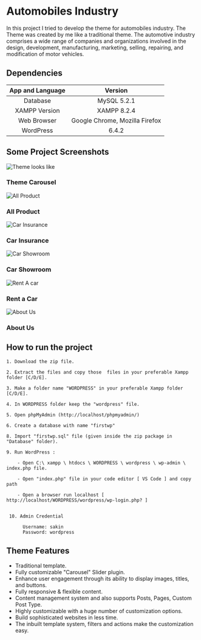# 	Automobiles Industry

In this project I tried to develop the theme for automobiles industry. The Theme was created by me like a traditional theme. The automotive industry comprises a wide range of companies and organizations involved in the design, development, manufacturing, marketing, selling, repairing, and modification of motor vehicles.

## Dependencies

| App and Language        | Version                                                     |
| :------:                | :------:                                                    |
| Database                | MySQL 5.2.1                                                 |
| XAMPP Version           | XAMPP 8.2.4                                                 |
| Web Browser             | Google Chrome, Mozilla Firefox                              |
| WordPress               | 6.4.2                                                       |


## Some Project Screenshots

![Theme looks like](https://github.com/ShohrabSakin/Automobiles-Industry-with-WordPress/assets/162773557/5d748e63-7331-4a1e-8177-965452f8ebb8)

### Theme Carousel 

![All Product](https://github.com/ShohrabSakin/Automobiles-Industry-with-WordPress/assets/162773557/292fabca-1808-42db-a6d7-b7ed54d64926)

### All Product

![Car Insurance ](https://github.com/ShohrabSakin/Automobiles-Industry-with-WordPress/assets/162773557/234c0160-391f-4219-ad68-70b2f94750cd)

### Car Insurance

![Car Showroom](https://github.com/ShohrabSakin/Automobiles-Industry-with-WordPress/assets/162773557/af1317a4-b7e5-4031-b499-9e6d41433016)

### Car Showroom

![Rent A car](https://github.com/ShohrabSakin/Automobiles-Industry-with-WordPress/assets/162773557/0f05a072-dda4-478d-8d99-5d40b2150037)

### Rent a Car 

![About Us](https://github.com/ShohrabSakin/Automobiles-Industry-with-WordPress/assets/162773557/ce98a2e0-4e2d-43bd-bbea-dbeb10860072)

### About Us



  ## How to run the project
    1. Download the zip file.

    2. Extract the files and copy those  files in your preferable Xampp folder [C/D/E].

    3. Make a folder name "WORDPRESS" in your preferable Xampp folder [C/D/E].
    
    4. In WORDPRESS folder keep the "wordpress" file. 

    5. Open phpMyAdmin (http://localhost/phpmyadmin/)

    6. Create a database with name "firstwp" 

    8. Import "firstwp.sql" file (given inside the zip package in "Database" folder).

    9. Run WordPress :
    
        - Open C:\ xampp \ htdocs \ WORDPRESS \ wordpress \ wp-admin \ index.php file. 

        - Open "index.php" file in your code editor [ VS Code ] and copy path

        - Open a browser run localhost [ http://localhost/WORDPRESS/wordpress/wp-login.php? ]


     10. Admin Credential

          Username: sakin
          Password: wordpress

## Theme Features

- Traditional template.
- Fully customizable "Carousel" Slider plugin.
- Enhance user engagement through its ability to display images, titles, and buttons.
- Fully responsive & flexible content.
- Content management system and also supports Posts, Pages, Custom Post Type.
- Highly customizable with a huge number of customization options.
- Build sophisticated websites in less time.
- The inbuilt template system, filters and actions make the customization easy.





